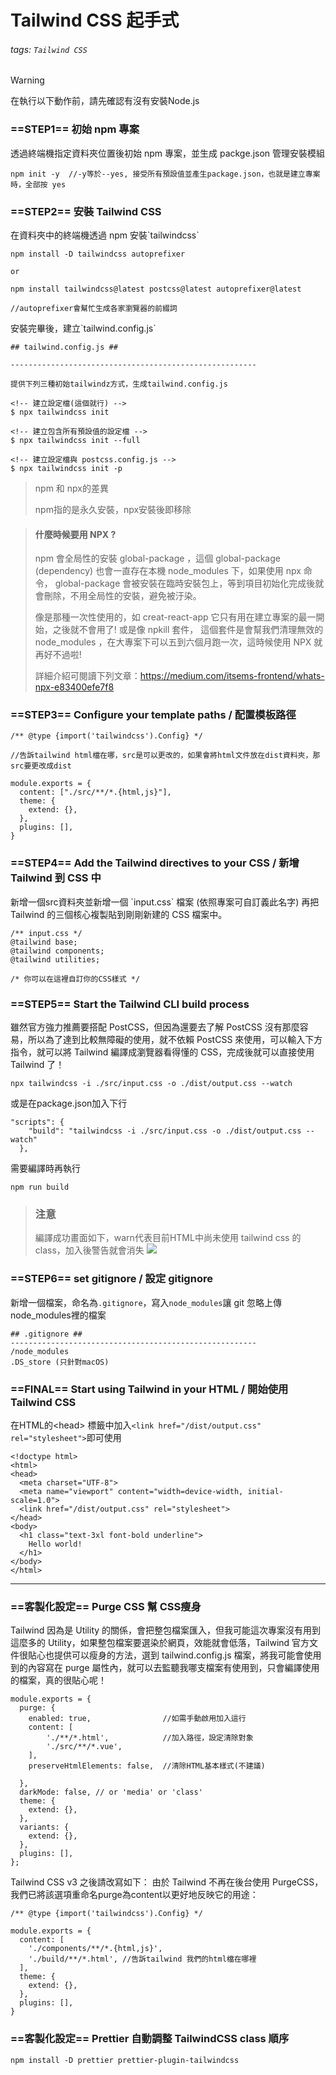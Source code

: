 # Tailwind CSS 起手式
###### tags: `Tailwind CSS`

> [!WARNING]
> 在執行以下動作前，請先確認有沒有安裝Node.js


### ==STEP1==  初始 npm 專案
透過終端機指定資料夾位置後初始 npm 專案，並生成 packge.json 管理安裝模組
```
npm init -y  //-y等於--yes, 接受所有預設值並產生package.json，也就是建立專案時，全部按 yes
```


### ==STEP2== 安裝 Tailwind CSS

在資料夾中的終端機透過 npm 安裝\`tailwindcss\`

```
npm install -D tailwindcss autoprefixer

or

npm install tailwindcss@latest postcss@latest autoprefixer@latest

//autoprefixer會幫忙生成各家瀏覽器的前綴詞
```
安裝完畢後，建立\`tailwind.config.js\`
```
## tailwind.config.js ##

------------------------------------------------------- 

提供下列三種初始tailwindz方式，生成tailwind.config.js

<!-- 建立設定檔(這個就行) -->
$ npx tailwindcss init

<!-- 建立包含所有預設值的設定檔 -->
$ npx tailwindcss init --full

<!-- 建立設定檔與 postcss.config.js -->
$ npx tailwindcss init -p
```

> npm 和 npx的差異
> 
> npm指的是永久安裝，npx安裝後即移除

> #### 什麼時候要用 NPX ?
> 
> npm 會全局性的安裝 global-package ，這個 global-package (dependency) 也會一直存在本機 node_modules 下，如果使用 npx 命令， global-package 會被安裝在臨時安裝包上，等到項目初始化完成後就會刪除，不用全局性的安裝，避免被汙染。
> 
> 像是那種一次性使用的，如 creat-react-app 它只有用在建立專案的最一開始，之後就不會用了! 或是像 npkill 套件， 這個套件是會幫我們清理無效的 node_modules ，在大專案下可以五到六個月跑一次，這時候使用 NPX 就再好不過啦!
> 
> 詳細介紹可閱讀下列文章：https://medium.com/itsems-frontend/whats-npx-e83400efe7f8

### ==STEP3==  Configure your template paths / 配置模板路徑
```
/** @type {import('tailwindcss').Config} */

//告訴tailwind html檔在哪，src是可以更改的，如果會將html文件放在dist資料夾，那src要更改成dist

module.exports = {
  content: ["./src/**/*.{html,js}"],
  theme: {
    extend: {},
  },
  plugins: [],
}
```
### ==STEP4==  Add the Tailwind directives to your CSS / 新增 Tailwind 到 CSS 中
新增一個src資料夾並新增一個 \`input.css\` 檔案 (依照專案可自訂義此名字)
再把 Tailwind 的三個核心複製貼到剛剛新建的 CSS 檔案中。

```
/** input.css */
@tailwind base;
@tailwind components;
@tailwind utilities;

/* 你可以在這裡自訂你的CSS樣式 */
```

### ==STEP5==  Start the Tailwind CLI build process
雖然官方強力推薦要搭配 PostCSS，但因為還要去了解 PostCSS 沒有那麼容易，所以為了達到比較無障礙的使用，就不依賴 PostCSS 來使用，可以輸入下方指令，就可以將 Tailwind 編譯成瀏覽器看得懂的 CSS，完成後就可以直接使用 Tailwind 了！
```
npx tailwindcss -i ./src/input.css -o ./dist/output.css --watch
```
或是在package.json加入下行
```
"scripts": {
    "build": "tailwindcss -i ./src/input.css -o ./dist/output.css --watch"
  },
```
需要編譯時再執行
```
npm run build
```
> ### 注意
> 編譯成功畫面如下，warn代表目前HTML中尚未使用 tailwind css 的 class，加入後警告就會消失
> ![](https://hackmd.io/_uploads/S1EpEtHJa.png)


### ==STEP6==  set gitignore / 設定 gitignore
新增一個檔案，命名為`.gitignore`，寫入`node_modules`讓 git 忽略上傳node_modules裡的檔案
```
## .gitignore ##
------------------------------------------------------- 
/node_modules
.DS_store (只針對macOS)
```

### ==FINAL==  Start using Tailwind in your HTML / 開始使用 Tailwind CSS
在HTML的\<head\> 標籤中加入`<link href="/dist/output.css" rel="stylesheet">`即可使用
```
<!doctype html>
<html>
<head>
  <meta charset="UTF-8">
  <meta name="viewport" content="width=device-width, initial-scale=1.0">
  <link href="/dist/output.css" rel="stylesheet">
</head>
<body>
  <h1 class="text-3xl font-bold underline">
    Hello world!
  </h1>
</body>
</html>
```

---

### ==客製化設定== Purge CSS 幫 CSS瘦身
Tailwind 因為是 Utility 的關係，會把整包檔案匯入，但我可能這次專案沒有用到這麼多的 Utility，如果整包檔案要選染於網頁，效能就會低落，Tailwind 官方文件很貼心也提供可以瘦身的方法，選到 tailwind.config.js 檔案，將我可能會使用到的內容寫在 purge 屬性內，就可以去監聽我哪支檔案有使用到，只會編譯使用的檔案，真的很貼心呢！
```
module.exports = {
  purge: {
    enabled: true,                //如需手動啟用加入這行
    content: [
        './**/*.html',            //加入路徑，設定清除對象
        './src/**/*.vue',
    ],
    preserveHtmlElements: false,  //清除HTML基本樣式(不建議)
    
  },
  darkMode: false, // or 'media' or 'class'
  theme: {
    extend: {},
  },
  variants: {
    extend: {},
  },
  plugins: [],
};
```
Tailwind CSS v3 之後請改寫如下：
由於 Tailwind 不再在後台使用 PurgeCSS，我們已將該選項重命名purge為content以更好地反映它的用途：
```
/** @type {import('tailwindcss').Config} */

module.exports = {
  content: [
    './components/**/*.{html,js}',
    './build/**/*.html', //告訴tailwind 我們的html檔在哪裡
  ],
  theme: {
    extend: {},
  },
  plugins: [],
}
```

### ==客製化設定== Prettier 自動調整 TailwindCSS class 順序
```
npm install -D prettier prettier-plugin-tailwindcss
```
